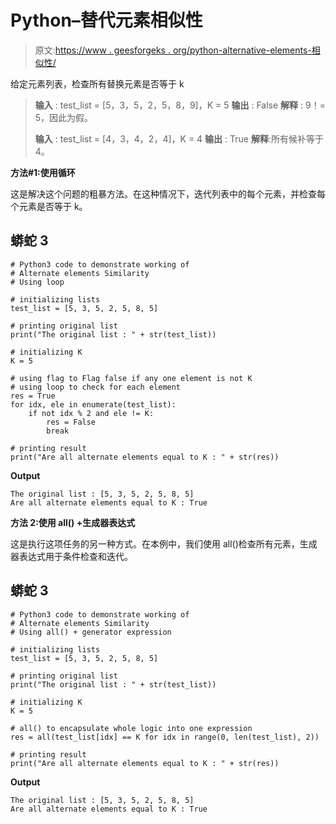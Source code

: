 # Python–替代元素相似性

> 原文:[https://www . geesforgeks . org/python-alternative-elements-相似性/](https://www.geeksforgeeks.org/python-alternate-elements-similarity/)

给定元素列表，检查所有替换元素是否等于 k

> **输入** : test_list = [5，3，5，2，5，8，9]，K = 5
> **输出** : False
> **解释** : 9！= 5，因此为假。
> 
> **输入** : test_list = [4，3，4，2，4]，K = 4
> **输出** : True
> **解释**:所有候补等于 4。

**方法#1:使用循环**

这是解决这个问题的粗暴方法。在这种情况下，迭代列表中的每个元素，并检查每个元素是否等于 k。

## 蟒蛇 3

```
# Python3 code to demonstrate working of 
# Alternate elements Similarity
# Using loop

# initializing lists
test_list = [5, 3, 5, 2, 5, 8, 5]

# printing original list
print("The original list : " + str(test_list))

# initializing K 
K = 5

# using flag to Flag false if any one element is not K 
# using loop to check for each element
res = True
for idx, ele in enumerate(test_list):
    if not idx % 2 and ele != K: 
        res = False 
        break

# printing result 
print("Are all alternate elements equal to K : " + str(res))
```

**Output**

```
The original list : [5, 3, 5, 2, 5, 8, 5]
Are all alternate elements equal to K : True

```

**方法 2:使用 all() +生成器表达式**

这是执行这项任务的另一种方式。在本例中，我们使用 all()检查所有元素，生成器表达式用于条件检查和迭代。

## 蟒蛇 3

```
# Python3 code to demonstrate working of 
# Alternate elements Similarity
# Using all() + generator expression

# initializing lists
test_list = [5, 3, 5, 2, 5, 8, 5]

# printing original list
print("The original list : " + str(test_list))

# initializing K 
K = 5

# all() to encapsulate whole logic into one expression
res = all(test_list[idx] == K for idx in range(0, len(test_list), 2))

# printing result 
print("Are all alternate elements equal to K : " + str(res))
```

**Output**

```
The original list : [5, 3, 5, 2, 5, 8, 5]
Are all alternate elements equal to K : True

```